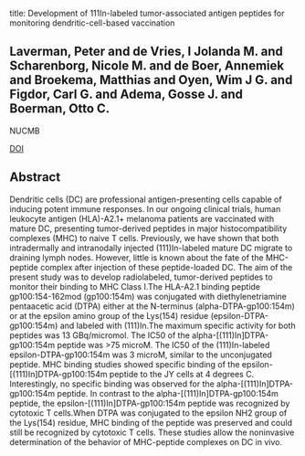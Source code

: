 title: Development of 111In-labeled tumor-associated antigen peptides for monitoring dendritic-cell-based vaccination

## Laverman, Peter and de Vries, I Jolanda M. and Scharenborg, Nicole M. and de Boer, Annemiek and Broekema, Matthias and Oyen, Wim J G. and Figdor, Carl G. and Adema, Gosse J. and Boerman, Otto C.
NUCMB

<a href="https://doi.org/10.1016/j.nucmedbio.2006.02.005">DOI</a>

## Abstract
Dendritic cells (DC) are professional antigen-presenting cells capable of inducing potent immune responses. In our ongoing clinical trials, human leukocyte antigen (HLA)-A2.1+ melanoma patients are vaccinated with mature DC, presenting tumor-derived peptides in major histocompatibility complexes (MHC) to naive T cells. Previously, we have shown that both intradermally and intranodally injected (111)In-labeled mature DC migrate to draining lymph nodes. However, little is known about the fate of the MHC-peptide complex after injection of these peptide-loaded DC. The aim of the present study was to develop radiolabeled, tumor-derived peptides to monitor their binding to MHC Class I.The HLA-A2.1 binding peptide gp100:154-162mod (gp100:154m) was conjugated with diethylenetriamine pentaacetic acid (DTPA) either at the N-terminus (alpha-DTPA-gp100:154m) or at the epsilon amino group of the Lys(154) residue (epsilon-DTPA-gp100:154m) and labeled with (111)In.The maximum specific activity for both peptides was 13 GBq/micromol. The IC50 of the alpha-[(111)In]DTPA-gp100:154m peptide was >75 microM. The IC50 of the (111)In-labeled epsilon-DTPA-gp100:154m was 3 microM, similar to the unconjugated peptide. MHC binding studies showed specific binding of the epsilon-[(111)In]DTPA-gp100:154m peptide to the JY cells at 4 degrees C. Interestingly, no specific binding was observed for the alpha-[(111)In]DTPA-gp100:154m peptide. In contrast to the alpha-[(111)In]DTPA-gp100:154m peptide, the epsilon-[(111)In]DTPA-gp100:154m peptide was recognized by cytotoxic T cells.When DTPA was conjugated to the epsilon NH2 group of the Lys(154) residue, MHC binding of the peptide was preserved and could still be recognized by cytotoxic T cells. These studies allow the noninvasive determination of the behavior of MHC-peptide complexes on DC in vivo.


